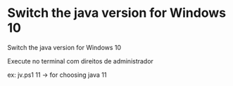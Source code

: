 # Switch the java version for Windows 10
Switch the java version for Windows 10

Execute no terminal com direitos de administrador

ex: jv.ps1 11 -> for choosing java 11

